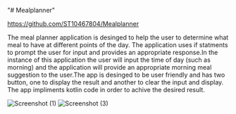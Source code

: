 "# Mealplanner" 


https://github.com/ST10467804/Mealplanner


The meal planner application is desinged to help the user to determine what meal to have at different points of the day. The application uses if statments to prompt the user for input and provides an appropriate response.In the instance of this application the user will input the time of day (such as morning) and the application will provide an appropriate morning meal suggestion to the user.The app is desinged to be user friendly and has two button, one to display the result and another to clear the input and display. The app impliments kotlin code in order to achive the desired result.





![Screenshot (1)](https://github.com/user-attachments/assets/0a0a93e9-f767-4d4c-a7d0-cce237ec9693)
![Screenshot (3)](https://github.com/user-attachments/assets/b86cb5f6-b8e1-4869-ad26-1d4c5c08f161)
